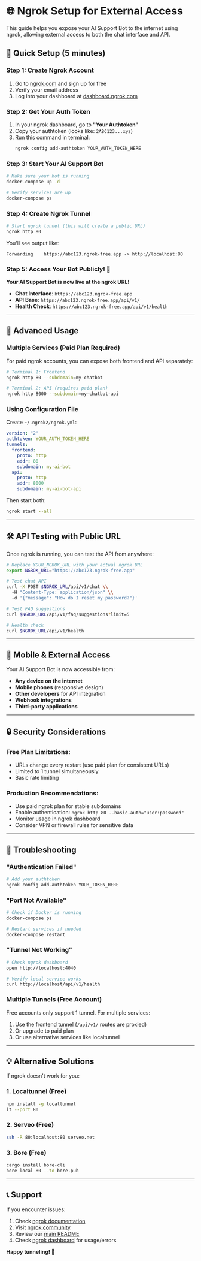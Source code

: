 # 🌐 Ngrok Setup for External Access

This guide helps you expose your AI Support Bot to the internet using ngrok, allowing external access to both the chat interface and API.

## 🚀 Quick Setup (5 minutes)

### Step 1: Create Ngrok Account
1. Go to [ngrok.com](https://ngrok.com) and sign up for free
2. Verify your email address
3. Log into your dashboard at [dashboard.ngrok.com](https://dashboard.ngrok.com)

### Step 2: Get Your Auth Token
1. In your ngrok dashboard, go to **"Your Authtoken"**
2. Copy your authtoken (looks like: `2ABC123...xyz`)
3. Run this command in terminal:
   ```bash
   ngrok config add-authtoken YOUR_AUTH_TOKEN_HERE
   ```

### Step 3: Start Your AI Support Bot
```bash
# Make sure your bot is running
docker-compose up -d

# Verify services are up
docker-compose ps
```

### Step 4: Create Ngrok Tunnel
```bash
# Start ngrok tunnel (this will create a public URL)
ngrok http 80
```

You'll see output like:
```
Forwarding    https://abc123.ngrok-free.app -> http://localhost:80
```

### Step 5: Access Your Bot Publicly! 🎉

**Your AI Support Bot is now live at the ngrok URL!**

- **Chat Interface**: `https://abc123.ngrok-free.app`
- **API Base**: `https://abc123.ngrok-free.app/api/v1/`
- **Health Check**: `https://abc123.ngrok-free.app/api/v1/health`

---

## 🔧 Advanced Usage

### Multiple Services (Paid Plan Required)

For paid ngrok accounts, you can expose both frontend and API separately:

```bash
# Terminal 1: Frontend
ngrok http 80 --subdomain=my-chatbot

# Terminal 2: API (requires paid plan)
ngrok http 8000 --subdomain=my-chatbot-api
```

### Using Configuration File

Create `~/.ngrok2/ngrok.yml`:
```yaml
version: "2"
authtoken: YOUR_AUTH_TOKEN_HERE
tunnels:
  frontend:
    proto: http
    addr: 80
    subdomain: my-ai-bot
  api:
    proto: http  
    addr: 8000
    subdomain: my-ai-bot-api
```

Then start both:
```bash
ngrok start --all
```

---

## 🛠️ API Testing with Public URL

Once ngrok is running, you can test the API from anywhere:

```bash
# Replace YOUR_NGROK_URL with your actual ngrok URL
export NGROK_URL="https://abc123.ngrok-free.app"

# Test chat API
curl -X POST $NGROK_URL/api/v1/chat \\
  -H "Content-Type: application/json" \\
  -d '{"message": "How do I reset my password?"}'

# Test FAQ suggestions
curl $NGROK_URL/api/v1/faq/suggestions?limit=5

# Health check
curl $NGROK_URL/api/v1/health
```

---

## 📱 Mobile & External Access

Your AI Support Bot is now accessible from:

- **Any device on the internet**
- **Mobile phones** (responsive design)
- **Other developers** for API integration
- **Webhook integrations** 
- **Third-party applications**

---

## 🔒 Security Considerations

### Free Plan Limitations:
- URLs change every restart (use paid plan for consistent URLs)
- Limited to 1 tunnel simultaneously
- Basic rate limiting

### Production Recommendations:
- Use paid ngrok plan for stable subdomains
- Enable authentication: `ngrok http 80 --basic-auth="user:password"`
- Monitor usage in ngrok dashboard
- Consider VPN or firewall rules for sensitive data

---

## 🚨 Troubleshooting

### "Authentication Failed"
```bash
# Add your authtoken
ngrok config add-authtoken YOUR_TOKEN_HERE
```

### "Port Not Available" 
```bash
# Check if Docker is running
docker-compose ps

# Restart services if needed
docker-compose restart
```

### "Tunnel Not Working"
```bash
# Check ngrok dashboard
open http://localhost:4040

# Verify local service works
curl http://localhost/api/v1/health
```

### Multiple Tunnels (Free Account)
Free accounts only support 1 tunnel. For multiple services:
1. Use the frontend tunnel (`/api/v1/` routes are proxied)
2. Or upgrade to paid plan
3. Or use alternative services like localtunnel

---

## 💡 Alternative Solutions

If ngrok doesn't work for you:

### 1. Localtunnel (Free)
```bash
npm install -g localtunnel
lt --port 80
```

### 2. Serveo (Free)
```bash
ssh -R 80:localhost:80 serveo.net
```

### 3. Bore (Free)
```bash
cargo install bore-cli
bore local 80 --to bore.pub
```

---

## 📞 Support

If you encounter issues:
1. Check [ngrok documentation](https://ngrok.com/docs)
2. Visit [ngrok community](https://community.ngrok.com) 
3. Review our [main README](./README.md)
4. Check [ngrok dashboard](https://dashboard.ngrok.com) for usage/errors

**Happy tunneling! 🚀**